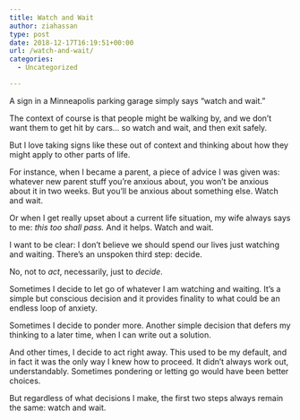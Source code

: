 ```yaml
---
title: Watch and Wait
author: ziahassan
type: post
date: 2018-12-17T16:19:51+00:00
url: /watch-and-wait/
categories:
  - Uncategorized

---
```

A sign in a Minneapolis parking garage simply says “watch and wait.”

The context of course is that people might be walking by, and we don&#8217;t want them to get hit by cars&#8230; so watch and wait, and then exit safely.

But I love taking signs like these out of context and thinking about how they might apply to other parts of life.

For instance, when I became a parent, a piece of advice I was given was: whatever new parent stuff you&#8217;re anxious about, you won&#8217;t be anxious about it in two weeks. But you&#8217;ll be anxious about something else. Watch and wait.

Or when I get really upset about a current life situation, my wife always says to me: _this too shall pass._ And it helps. Watch and wait.

I want to be clear: I don&#8217;t believe we should spend our lives just watching and waiting. There&#8217;s an unspoken third step: decide.

No, not to _act_, necessarily, just to _decide_.

Sometimes I decide to let go of whatever I am watching and waiting. It&#8217;s a simple but conscious decision and it provides finality to what could be an endless loop of anxiety.

Sometimes I decide to ponder more. Another simple decision that defers my thinking to a later time, when I can write out a solution.

And other times, I decide to act right away. This used to be my default, and in fact it was the only way I knew how to proceed. It didn&#8217;t always work out, understandably. Sometimes pondering or letting go would have been better choices.

But regardless of what decisions I make, the first two steps always remain the same: watch and wait.